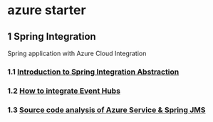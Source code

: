 # azure starter

## 1 Spring Integration
Spring application with Azure Cloud Integration
### 1.1 [Introduction to Spring Integration Abstraction](./spring-integration/Introduction-to-Spring-Integration-Abstraction.md)

### 1.2 [How to integrate Event Hubs](./spring-integration/How-to-integrate-Event-Hubs.md)

### 1.3 [Source code analysis of Azure Service & Spring JMS](./spring-integration/Source-code-analysis-of-Azure-Service-&-Spring-JMS.md)
